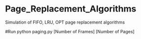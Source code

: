 # Page_Replacement_Algorithms
Simulation of FIFO, LRU, OPT page replacement algorithms

#Run
python paging.py [Number of Frames] [Number of Pages]


